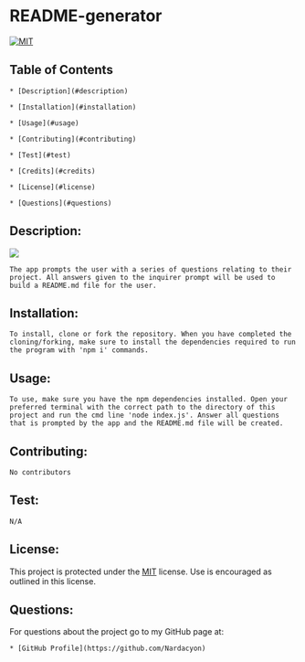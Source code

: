   # README-generator

  [![MIT](https://img.shields.io/badge/License-MIT-yellow.svg)](https://opensource.org/licenses/MIT)

  ## Table of Contents

    * [Description](#description) 

    * [Installation](#installation) 

    * [Usage](#usage) 

    * [Contributing](#contributing) 

    * [Test](#test) 

    * [Credits](#credits) 

    * [License](#license) 

    * [Questions](#questions) 


  ## Description:
  ![](https://giphy.com/gifs/j3EVpEl1ZHRxbovZVb)

    The app prompts the user with a series of questions relating to their project. All answers given to the inquirer prompt will be used to build a README.md file for the user.
  ## Installation: 
    To install, clone or fork the repository. When you have completed the cloning/forking, make sure to install the dependencies required to run the program with 'npm i' commands.
  ## Usage:
    To use, make sure you have the npm dependencies installed. Open your preferred terminal with the correct path to the directory of this project and run the cmd line 'node index.js'. Answer all questions that is prompted by the app and the README.md file will be created.
  ## Contributing: 
    No contributors
  ## Test: 
    N/A
  ## License:  

  This project is protected under the [MIT](https://opensource.org/licenses/MIT) license. Use is encouraged as outlined in this license.

  ## Questions: 
  For questions about the project go to my GitHub page at:

    * [GitHub Profile](https://github.com/Nardacyon)